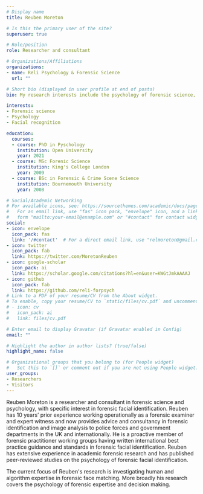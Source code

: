```yaml
---
# Display name
title: Reuben Moreton

# Is this the primary user of the site?
superuser: true

# Role/position
role: Researcher and consultant

# Organizations/Affiliations
organizations:
- name: Reli Psychology & Forensic Science
  url: ""

# Short bio (displayed in user profile at end of posts)
bio: My research interests include the psychology of forensic science, facial recognition and human-computer interactions in forensics.

interests:
- Forensic science
- Psychology
- Facial recognition

education:
  courses:
  - course: PhD in Pyschology
    institution: Open University
    year: 2021
  - course: MSc Forenic Science
    institution: King's College London
    year: 2009
  - course: BSc in Forensic & Crime Scene Science
    institution: Bournemouth University
    year: 2008

# Social/Academic Networking
# For available icons, see: https://sourcethemes.com/academic/docs/page-builder/#icons
#   For an email link, use "fas" icon pack, "envelope" icon, and a link in the
#   form "mailto:your-email@example.com" or "#contact" for contact widget.
social:
- icon: envelope
  icon_pack: fas
  link: '/#contact'  # For a direct email link, use "relmoreton@gmail.com".
- icon: twitter
  icon_pack: fab
  link: https://twitter.com/MoretonReuben
- icon: google-scholar
  icon_pack: ai
  link: https://scholar.google.com/citations?hl=en&user=KWGtJmkAAAAJ
- icon: github
  icon_pack: fab
  link: https://github.com/reli-forpsych
# Link to a PDF of your resume/CV from the About widget.
# To enable, copy your resume/CV to `static/files/cv.pdf` and uncomment the lines below.
# - icon: cv
#   icon_pack: ai
#   link: files/cv.pdf

# Enter email to display Gravatar (if Gravatar enabled in Config)
email: ""

# Highlight the author in author lists? (true/false)
highlight_name: false

# Organizational groups that you belong to (for People widget)
#   Set this to `[]` or comment out if you are not using People widget.
user_groups:
- Researchers
- Visitors
---
```

Reuben Moreton is a researcher and consultant in forensic science and psychology, with specific interest in forensic facial identification. Reuben has 10 years’ prior experience working operationally as a forensic examiner and expert witness and now provides advice and consultancy in forensic identification and image analysis to police forces and government departments in the UK and internationally. He is a proactive member of forensic practitioner working groups having written international best practice guidance and standards in forensic facial identification. Reuben has extensive experience in academic forensic research and has published peer-reviewed studies on the psychology of forensic facial identification.

The current focus of Reuben's research is investigating human and algorithm expertise in forensic face matching. More broadly his research covers the psychology of forensic expertise and decision making.

